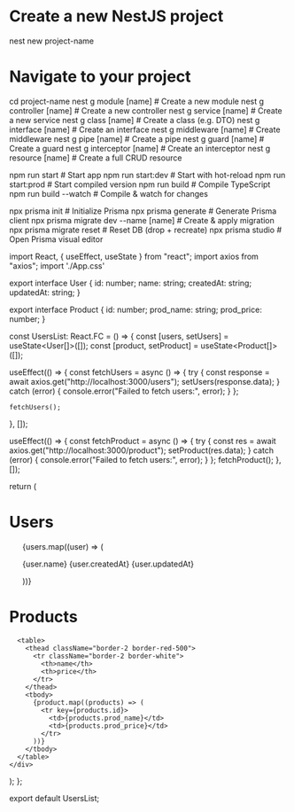 # Create a new NestJS project
nest new project-name

# Navigate to your project
cd project-name
nest g module [name]         # Create a new module
nest g controller [name]     # Create a new controller
nest g service [name]        # Create a new service
nest g class [name]          # Create a class (e.g. DTO)
nest g interface [name]      # Create an interface
nest g middleware [name]     # Create middleware
nest g pipe [name]           # Create a pipe
nest g guard [name]          # Create a guard
nest g interceptor [name]    # Create an interceptor
nest g resource [name]       # Create a full CRUD resource


npm run start                # Start app
npm run start:dev            # Start with hot-reload
npm run start:prod           # Start compiled version
npm run build                # Compile TypeScript
npm run build --watch        # Compile & watch for changes

npx prisma init                        # Initialize Prisma
npx prisma generate                    # Generate Prisma client
npx prisma migrate dev --name [name]   # Create & apply migration
npx prisma migrate reset               # Reset DB (drop + recreate)
npx prisma studio                      # Open Prisma visual editor


import React, { useEffect, useState } from "react";
import axios from "axios";
import './App.css'

export interface User {
  id: number;
  name: string;
  createdAt: string;
  updatedAt: string;
}

export interface Product {
  id: number;
  prod_name: string;
  prod_price: number;
}

const UsersList: React.FC = () => {
  const [users, setUsers] = useState<User[]>([]);
  const [product, setProduct] = useState<Product[]>([]);

  useEffect(() => {
    const fetchUsers = async () => {
      try {
        const response = await axios.get("http://localhost:3000/users");
        setUsers(response.data);
      } catch (error) {
        console.error("Failed to fetch users:", error);
      }
    };

    fetchUsers();
  }, []);

  useEffect(() => {
    const fetchProduct = async () => {
      try {
        const res = await axios.get("http://localhost:3000/product");
        setProduct(res.data);
      } catch (error) {
        console.error("Failed to fetch users:", error);
      }
    };
    fetchProduct();
  }, []);

  return (
    <div>
      <h1>Users</h1>
      <ul>
        {users.map((user) => (
          <p key={user.id}>
            {user.name} {user.createdAt} {user.updatedAt}
          </p>
        ))}
      </ul>
      <h1>Products</h1>

      <table>
        <thead className="border-2 border-red-500">
          <tr className="border-2 border-white">
            <th>name</th>
            <th>price</th>
          </tr>
        </thead>
        <tbody>
          {product.map((products) => (
            <tr key={products.id}>
              <td>{products.prod_name}</td>
              <td>{products.prod_price}</td>
            </tr>
          ))}
        </tbody>
      </table>
    </div>
  );
};

export default UsersList;
